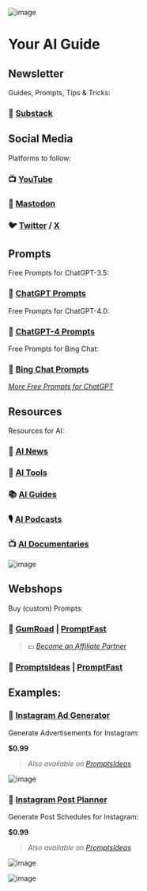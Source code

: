 ![image](https://github.com/cas-van-vliet/cas-van-vliet/assets/146363448/12512d42-e0e2-452a-9d4b-ce683b1cc906)

# Your AI Guide

## Newsletter

Guides, Prompts, Tips & Tricks:

### 📨 [Substack](https://casvanvliet.substack.com)

## Social Media

Platforms to follow:

### 📺 [YouTube](https://www.youtube.com/@promptfast/playlists)

### 🦣 [Mastodon](https://infosec.exchange/casvanvliet)

### 🐦 [Twitter](https://twitter.com/promptfast) / [X](https://twitter.com/promptfast)

## Prompts

Free Prompts for ChatGPT-3.5:

### 💬 [ChatGPT Prompts](https://github.com/cas-van-vliet/chatgpt-prompts)

Free Prompts for ChatGPT-4.0:

### 💬 [ChatGPT-4 Prompts](https://github.com/cas-van-vliet/chatgpt-4-prompts)

Free Prompts for Bing Chat:

### 💬 [Bing Chat Prompts](https://github.com/cas-van-vliet/bing-chat-prompts)

_[More Free Prompts for ChatGPT](https://promptfast.gumroad.com/posts)_

## Resources

Resources for AI:

### 📰 [AI News](https://github.com/cas-van-vliet/ai-news)

### 🔧 [AI Tools](https://github.com/cas-van-vliet/ai-tools)

### 📚 [AI Guides](https://github.com/cas-van-vliet/ai-guides)

### 🎙️ [AI Podcasts](https://github.com/cas-van-vliet/ai-podcasts)

### 📺 [AI Documentaries](https://github.com/cas-van-vliet/ai-documentaries)

![image](https://github.com/cas-van-vliet/cas-van-vliet/assets/146363448/6cbe0452-11a5-4881-a5e3-e7ae733f3e5c)

## Webshops

Buy (custom) Prompts:

### 🏪 [GumRoad](https://promptfast.gumroad.com) | [PromptFast](https://promptfast.gumroad.com)

> 💵 _[Become an Affiliate Partner](https://promptfast.gumroad.com/affiliates)_

### 🏪 [PromptsIdeas](https://promptsideas.com/profile/promptfast) | [PromptFast](https://promptsideas.com/profile/promptfast) 

## Examples:

### 📸 [Instagram Ad Generator](https://promptfast.gumroad.com/l/instagram-advertisement-generator)

Generate Advertisements for Instagram:

**$0.99**

> _Also available on [PromptsIdeas](https://promptsideas.com/prompt/instagram-advertisement-generator)_

![image](https://github.com/cas-van-vliet/cas-van-vliet/assets/146363448/8f9ee07d-0df2-4d41-a283-0a4e804dee27)

### 📸 [Instagram Post Planner](https://promptfast.gumroad.com/l/instagram-post-planner)

Generate Post Schedules for Instagram:

**$0.99**

> _Also available on [PromptsIdeas](https://promptsideas.com/prompt/instagram-post-planner)_

![image](https://github.com/cas-van-vliet/cas-van-vliet/assets/146363448/0b5945b3-29cb-4685-9692-b592c2bfd16b)

![image](https://github.com/cas-van-vliet/chatgpt-prompts/assets/146363448/19f7dc8e-23c1-4160-b6d8-304ab0aaaa5f)

<!---
cas-van-vliet/cas-van-vliet is a ✨ special ✨ repository because its `README.md` (this file) appears on your GitHub profile.
You can click the Preview link to take a look at your changes.
--->
